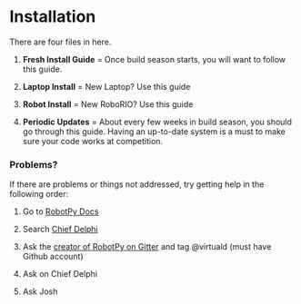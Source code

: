 # Installation #

There are four files in here.

1. **Fresh Install Guide** = Once build season starts, you will want to follow this guide.

2. **Laptop Install** = New Laptop? Use this guide

3. **Robot Install** = New RoboRIO? Use this guide

4. **Periodic Updates** = About every few weeks in build season, you should go through this guide. Having an up-to-date system is a must to make sure your code works at competition.

### Problems? ###

If there are problems or things not addressed, try getting help in the following order:

1. Go to [RobotPy Docs](robotpy.readthedocs.io)

2. Search [Chief Delphi](https://www.chiefdelphi.com/forums/search.php)

3. Ask the [creator of RobotPy on Gitter](https://gitter.im/robotpy/robotpy-wpilib) and tag @virtuald (must have Github account)

4. Ask on Chief Delphi

5. Ask Josh
